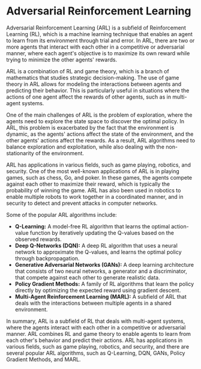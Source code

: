 # Adversarial Reinforcement Learning

Adversarial Reinforcement Learning (ARL) is a subfield of Reinforcement Learning (RL), which is a machine learning technique that enables an agent to learn from its environment through trial and error. In ARL, there are two or more agents that interact with each other in a competitive or adversarial manner, where each agent's objective is to maximize its own reward while trying to minimize the other agents' rewards.

ARL is a combination of RL and game theory, which is a branch of mathematics that studies strategic decision-making. The use of game theory in ARL allows for modeling the interactions between agents and predicting their behavior. This is particularly useful in situations where the actions of one agent affect the rewards of other agents, such as in multi-agent systems.

One of the main challenges of ARL is the problem of exploration, where the agents need to explore the state space to discover the optimal policy. In ARL, this problem is exacerbated by the fact that the environment is dynamic, as the agents' actions affect the state of the environment, and the other agents' actions affect the rewards. As a result, ARL algorithms need to balance exploration and exploitation, while also dealing with the non-stationarity of the environment.

ARL has applications in various fields, such as game playing, robotics, and security. One of the most well-known applications of ARL is in playing games, such as chess, Go, and poker. In these games, the agents compete against each other to maximize their reward, which is typically the probability of winning the game. ARL has also been used in robotics to enable multiple robots to work together in a coordinated manner, and in security to detect and prevent attacks in computer networks.

Some of the popular ARL algorithms include:

- **Q-Learning:** A model-free RL algorithm that learns the optimal action-value function by iteratively updating the Q-values based on the observed rewards.
- **Deep Q-Networks (DQN):** A deep RL algorithm that uses a neural network to approximate the Q-values, and learns the optimal policy through backpropagation.
- **Generative Adversarial Networks (GANs):** A deep learning architecture that consists of two neural networks, a generator and a discriminator, that compete against each other to generate realistic data.
- **Policy Gradient Methods:** A family of RL algorithms that learn the policy directly by optimizing the expected reward using gradient descent.
- **Multi-Agent Reinforcement Learning (MARL):** A subfield of ARL that deals with the interactions between multiple agents in a shared environment.

In summary, ARL is a subfield of RL that deals with multi-agent systems, where the agents interact with each other in a competitive or adversarial manner. ARL combines RL and game theory to enable agents to learn from each other's behavior and predict their actions. ARL has applications in various fields, such as game playing, robotics, and security, and there are several popular ARL algorithms, such as Q-Learning, DQN, GANs, Policy Gradient Methods, and MARL.
